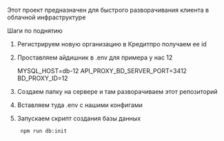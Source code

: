Этот проект предназначен для быстрого разворачивания клиента в облачной инфраструктуре


Шаги по поднятию

1. Регистрируем новую организацию в Кредитпро получаем ее id
2. Проставляем айдишник в .env для примера у нас 12


     MYSQL_HOST=db-12
     API_PROXY_BD_SERVER_PORT=3412
     BD_PROXY_ID=12

3. Создаем папку на сервере и там разворачиваем этот репозиторий
4. Вставляем туда .env с нашими конфигами
5. Запускаем скрипт создания базы данных

        npm run db:init